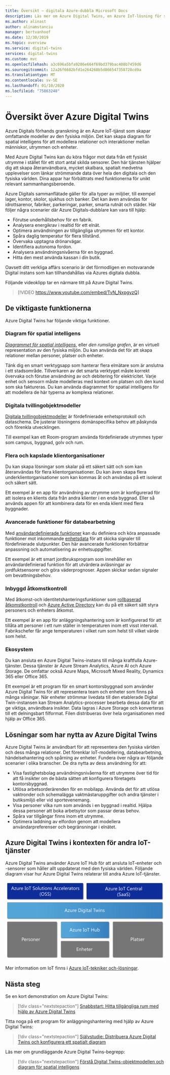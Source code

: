 ```yaml
---
title: Översikt – digitala Azure-dubbla Microsoft Docs
description: Läs mer om Azure Digital Twins, en Azure IoT-lösning för spatial intelligens.
ms.author: alinast
author: alinamstanciu
manager: bertvanhoof
ms.date: 12/30/2019
ms.topic: overview
ms.service: digital-twins
services: digital-twins
ms.custom: mvc
ms.openlocfilehash: a3c696a5bfa9286e664f69bd379bac408b7459d6
ms.sourcegitcommit: 12a26f6682bfd1e264268b5d866547358728cd9a
ms.translationtype: MT
ms.contentlocale: sv-SE
ms.lasthandoff: 01/10/2020
ms.locfileid: "75863248"
---
```

# <a name="overview-of-azure-digital-twins"></a>Översikt över Azure Digital Twins

Azure Digitals förhands granskning är en Azure IoT-tjänst som skapar omfattande modeller av den fysiska miljön. Det kan skapa diagram för spatial intelligens för att modellera relationer och interaktioner mellan människor, utrymmen och enheter.

Med Azure Digital Twins kan du köra frågor mot data från ett fysiskt utrymme i stället för ett stort antal skilda sensorer. Den här tjänsten hjälper dig att skapa återanvändbara, mycket skalbara, spatialt medvetna upplevelser som länkar strömmande data över hela den digitala och den fysiska världen. Dina appar har förbättrats med funktionerna för unikt relevant sammanhangsberoende. 

Azure Digitals sammanflätade gäller för alla typer av miljöer, till exempel lager, kontor, skolor, sjukhus och banker. Det kan även användas för idrottsarenor, fabriker, parkeringar, parker, smarta rutnät och städer. Här följer några scenarier där Azure Digitals-dubblare kan vara till hjälp:

- Förutse underhållsbehov för en fabrik.
- Analysera energikrav i realtid för ett elnät.
- Optimera användningen av tillgängliga utrymmen för ett kontor.
- Spåra daglig temperatur för flera tillstånd.
- Övervaka upptagna drönarvägar.
- Identifiera autonoma fordon.
- Analysera användningsnivåerna för en byggnad.
- Hitta den mest använda kassan i din butik.

Oavsett ditt verkliga affärs scenario är det förmodligen en motsvarande Digital instans som kan tillhandahållas via Azures digitala dubbla.

Följande videoklipp tar en närmare titt på Azure Digital Twins.

> [!VIDEO https://www.youtube.com/embed/TvN_NxpgyzQ]

## <a name="key-capabilities"></a>De viktigaste funktionerna

Azure Digital Twins har följande viktiga funktioner.

### <a name="spatial-intelligence-graph"></a>Diagram för spatial intelligens

[*Diagrammet för spatial intelligens*](./concepts-objectmodel-spatialgraph.md#spatial-intelligence-graph), eller *den rumsliga grafen*, är en virtuell representation av den fysiska miljön. Du kan använda det för att skapa relationer mellan personer, platser och enheter.

Tänk dig en smart verktygsapp som hanterar flera elmätare som är anslutna i ett stadsområde. Tillverkaren av det smarta verktyget måste korrekt övervaka och förutse användning av och debitering för elektricitet. Varje enhet och sensorn måste modelleras med kontext om platsen och den kund som ska faktureras. Du kan använda diagrammet för spatial intelligens för att modellera de här typerna av komplexa relationer.

### <a name="digital-twin-object-models"></a>Digitala tvillingobjektmodeller

[Digitala tvillingobjektmodeller](./concepts-objectmodel-spatialgraph.md#digital-twins-object-models) är fördefinierade enhetsprotokoll och dataschema. De justerar lösningens domänspecifika behov att påskynda och förenkla utvecklingen.

Till exempel kan ett Room-program använda fördefinierade utrymmes typer som campus, byggnad, golv och rum.

### <a name="multiple-and-nested-tenants"></a>Flera och kapslade klientorganisationer

Du kan skapa lösningar som skalar på ett säkert sätt och som kan återanvändas för flera klientorganisationer. Du kan även skapa flera underklientorganisationer som kan kommas åt och användas på ett isolerat och säkert sätt.

Ett exempel är en app för användning av utrymme som är konfigurerad för att isolera en klients data från andra klienter i en enda byggnad. Eller så används appen för att kombinera data för en enda klient med flera byggnader.

### <a name="advanced-compute-capabilities"></a>Avancerade funktioner för databearbetning

Med [användardefinierade funktioner](./concepts-user-defined-functions.md) kan du definiera och köra anpassade funktioner mot inkommande [enhetsdata](./concepts-device-ingress.md) för att skicka signaler till fördefinierade slutpunkter. Den här avancerade funktionen förbättrar anpassning och automatisering av enhetsuppgifter.

Ett exempel är ett smart jordbruksprogram som innehåller en användardefinierad funktion för att utvärdera avläsningar av jordfuktsensorer och göra väderprognoser. Appen skickar sedan signaler om bevattningsbehov.

### <a name="built-in-access-control"></a>Inbyggd åtkomstkontroll

Med åtkomst-och identitetshanteringsfunktioner som [rollbaserad åtkomstkontroll](./security-role-based-access-control.md) och [Azure Active Directory](./security-authenticating-apis.md) kan du på ett säkert sätt styra personers och enheters åtkomst.

Ett exempel är en app för anläggningshantering som är konfigurerad för att tillåta att personer i ett rum ställer in temperaturen inom ett visst intervall. Fabrikschefer får ange temperaturen i vilket rum som helst till vilket värde som helst.

### <a name="ecosystem"></a>Ekosystem

Du kan ansluta en Azure Digital Twins-instans till många kraftfulla Azure-tjänster. Dessa tjänster är Azure Stream Analytics, Azure AI och Azure Storage. De omfattar också Azure Maps, Microsoft Mixed Reality, Dynamics 365 eller Office 365.

Ett exempel är ett program för en smart kontorsbyggnad som använder Azure Digital Twins för att representera team och enheter som finns på många våningar. När enheter strömmar livedata till den etablerade Digital Twin-instansen kan Stream Analytics-processer bearbeta dessa data för att ge viktiga, användbara insikter. Data lagras i Azure Storage och konverteras till ett delningsbart filformat. Filen distribueras över hela organisationen med hjälp av Office 365.

## <a name="solutions-that-benefit-from-azure-digital-twins"></a>Lösningar som har nytta av Azure Digital Twins

Azure Digital Twins är användbart för att representera den fysiska världen och dess många relationer. Det förenklar IoT-modellering, databearbetning, händelsehantering och spårning av enheter. Fundera över några av följande scenarier i olika branscher. De dra nytta av dess användning för att:

* Visa fastighetsbolag användningsnivåerna för ett utrymme över tid för att få insikter om de bästa sätten att konfigurera företagets kontorsbyggnad.
* Utlösa arbetsorderärenden för en mobilapp. Använda det för att utlösa vaktronder och schemalägga vaktmästaruppgifter och andra tjänster i butiksmiljö eller vid sportevenemang.
* Visa personer vilka rum som används i en byggnad i realtid. Hjälpa dessa personer att boka arbetsytor som passar deras behov.
* Spåra var tillgångar finns inom ett utrymme.
* Optimera laddning av elfordon genom att modellera användarpreferenser och begränsningar i elnätet.

## <a name="azure-digital-twins-in-the-context-of-other-iot-services"></a>Azure Digital Twins i kontexten för andra IoT-tjänster

Azure Digital Twins använder Azure IoT Hub för att ansluta IoT-enheter och -sensorer som håller allt uppdaterat med den fysiska världen. Följande diagram visar hur Azure Digital Twins relaterar till andra Azure IoT-tjänster.

[![Azure Digitals-dubbla är en tjänst som bygger på Azure-IoT Hub](media/overview/azure-digital-twins-in-iot-ecosystem.png)](media/overview/azure-digital-twins-in-iot-ecosystem.png#lightbox)

Mer information om IoT finns i [Azure IoT-tekniker och-lösningar](../iot-fundamentals/iot-services-and-technologies.md).

## <a name="next-steps"></a>Nästa steg

Se en kort demonstration om Azure Digital Twins:

>[!div class="nextstepaction"]
>[Snabbstart: Hitta tillgängliga rum med hjälp av Azure Digital Twins](./quickstart-view-occupancy-dotnet.md)

Titta noga på ett program för anläggningshantering med hjälp av Azure Digital Twins:

>[!div class="nextstepaction"]
>[Självstudie: Distribuera Azure Digital Twins och konfigurera ett spatialt diagram](./tutorial-facilities-setup.md)

Läs mer om grundläggande Azure Digital Twins-begrepp:

>[!div class="nextstepaction"]
>[Förstå Digital Twins-objektmodellen och diagram för spatial intelligens](./concepts-objectmodel-spatialgraph.md)